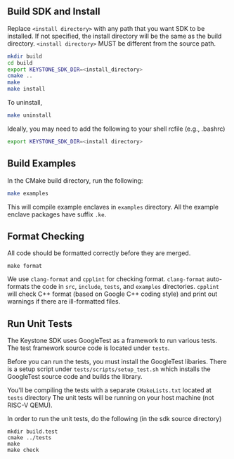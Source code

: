 ## Build SDK and Install

Replace `<install directory>` with any path that you want SDK to be installed.
If not specified, the install directory will be the same as the build directory.
`<install directory>` MUST be different from the source path.

```bash
mkdir build
cd build
export KEYSTONE_SDK_DIR=<install_directory>
cmake ..
make
make install
```

To uninstall,
```bash
make uninstall
```

Ideally, you may need to add the following to your shell rcfile (e.g., .bashrc)

```bash
export KEYSTONE_SDK_DIR=<install directory>
```

## Build Examples

In the CMake build directory, run the following:

```bash
make examples
```

This will compile example enclaves in `examples` directory.
All the example enclave packages have suffix `.ke`.

## Format Checking

All code should be formatted correctly before they are merged.

```
make format
```

We use `clang-format` and `cpplint` for checking format.
`clang-format` auto-formats the code in `src`, `include`, `tests`, and `examples` directories.
`cpplint` will check C++ format (based on Google C++ coding style) and print out warnings if there are ill-formatted files.

## Run Unit Tests

The Keystone SDK uses GoogleTest as a framework to run various tests. The test framework source code is located under `tests`.

Before you can run the tests, you must install the GoogleTest libaries.
There is a setup script under `tests/scripts/setup_test.sh` which installs the GoogleTest source code and builds the library.

You'll be compiling the tests with a separate `CMakeLists.txt` located at `tests` directory
The unit tests will be running on your host machine (not RISC-V QEMU).

In order to run the unit tests, do the following (in the sdk source directory)

```
mkdir build.test
cmake ../tests
make
make check
```

